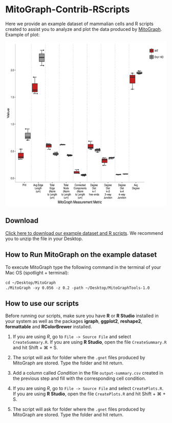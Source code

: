 # MitoGraph-Contrib-RScripts

Here we provide an example dataset of mammalian cells and R scripts created to assist you to analyze and plot the data produced by <a href="https://github.com/vianamp/MitoGraph">MitoGraph</a>. Example of plot:

<p align="center">
  <img src="doc/All_metrics.png" width="auto" height="512" title="All metrics">
</p>

## Download

<a href="https://github.com/vianamp/MitoGraphTools/archive/v1.0.zip">Click here to download our example dataset and R scripts</a>. We recommend you to unzip the file in your Desktop.

## How to Run MitoGraph on the example dataset

To execute MitoGraph type the following command in the terminal of your Mac OS (spotlight + terminal):

```
cd ~/Desktop/MitoGraph
./MitoGraph -xy 0.056 -z 0.2 -path ~/Desktop/MitoGraphTools-1.0
```

## How to use our scripts

Before running our scripts, make sure you have __R__ or __R Studio__ installed in your system as well as the packages __igraph__, __ggplot2__, __reshape2__, __formattable__ and __RColorBrewer__ installed.

1. If you are using _R_, go to `File -> Source File` and select `CreateSummary.R`. If you are using __R Studio__, open the file `CreateSummary.R` and hit Shift + ⌘ + S.

2. The script will ask for folder where the `.gnet` files produced by MitoGraph are stored. Type the folder and hit return.

3. Add a column called _Condition_ in the file `output-summary.csv` created in the previous step and fill with the corresponding cell condition.

4. If you are using _R_, go to `File -> Source File` and select `CreatePlots.R`. If you are using __R Studio__, open the file `CreatePlots.R` and hit Shift + ⌘ + S.

5. The script will ask for folder where the `.gnet` files produced by MitoGraph are stored. Type the folder and hit return.


